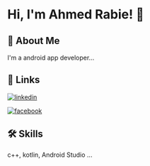 
# Hi, I'm Ahmed Rabie! 👋


## 🚀 About Me
I'm a android app developer...


## 🔗 Links

[![linkedin](https://img.shields.io/badge/linkedin-0A66C2?style=for-the-badge&logo=linkedin&logoColor=white)](https://www.linkedin.com/in/ahmed-rabie-ahmed)

[![facebook](https://img.shields.io/badge/facebook-1DA1F2?style=for-the-badge&logo=twitter&logoColor=white)](https://www.facebook.com/ahmed.rabia.94043)


## 🛠 Skills
c++, kotlin, Android Studio ...

